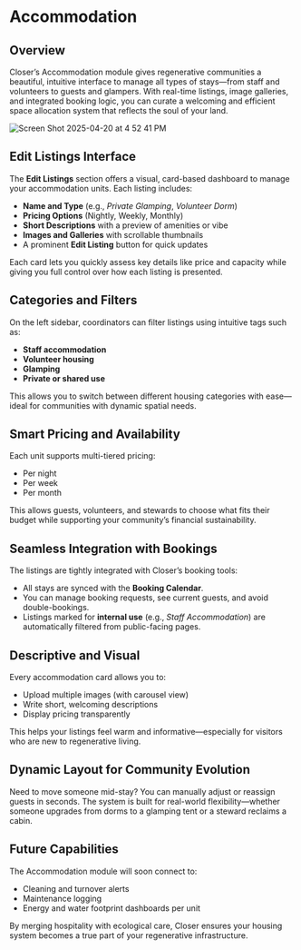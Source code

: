 # Accommodation

## Overview

Closer’s Accommodation module gives regenerative communities a beautiful, intuitive interface to manage all types of stays—from staff and volunteers to guests and glampers. With real-time listings, image galleries, and integrated booking logic, you can curate a welcoming and efficient space allocation system that reflects the soul of your land.

![Screen Shot 2025-04-20 at 4 52 41 PM](https://github.com/user-attachments/assets/ca5e8b88-5570-44d7-8b9d-37eb0b22950b)

## Edit Listings Interface

The **Edit Listings** section offers a visual, card-based dashboard to manage your accommodation units. Each listing includes:

- **Name and Type** (e.g., *Private Glamping*, *Volunteer Dorm*)
- **Pricing Options** (Nightly, Weekly, Monthly)
- **Short Descriptions** with a preview of amenities or vibe
- **Images and Galleries** with scrollable thumbnails
- A prominent **Edit Listing** button for quick updates

Each card lets you quickly assess key details like price and capacity while giving you full control over how each listing is presented.

## Categories and Filters

On the left sidebar, coordinators can filter listings using intuitive tags such as:
- **Staff accommodation**
- **Volunteer housing**
- **Glamping**
- **Private or shared use**

This allows you to switch between different housing categories with ease—ideal for communities with dynamic spatial needs.

## Smart Pricing and Availability

Each unit supports multi-tiered pricing:
- Per night
- Per week
- Per month

This allows guests, volunteers, and stewards to choose what fits their budget while supporting your community’s financial sustainability.

## Seamless Integration with Bookings

The listings are tightly integrated with Closer’s booking tools:
- All stays are synced with the **Booking Calendar**.
- You can manage booking requests, see current guests, and avoid double-bookings.
- Listings marked for **internal use** (e.g., *Staff Accommodation*) are automatically filtered from public-facing pages.

## Descriptive and Visual

Every accommodation card allows you to:
- Upload multiple images (with carousel view)
- Write short, welcoming descriptions
- Display pricing transparently

This helps your listings feel warm and informative—especially for visitors who are new to regenerative living.

## Dynamic Layout for Community Evolution

Need to move someone mid-stay? You can manually adjust or reassign guests in seconds. The system is built for real-world flexibility—whether someone upgrades from dorms to a glamping tent or a steward reclaims a cabin.

## Future Capabilities

The Accommodation module will soon connect to:
- Cleaning and turnover alerts
- Maintenance logging
- Energy and water footprint dashboards per unit

By merging hospitality with ecological care, Closer ensures your housing system becomes a true part of your regenerative infrastructure.
